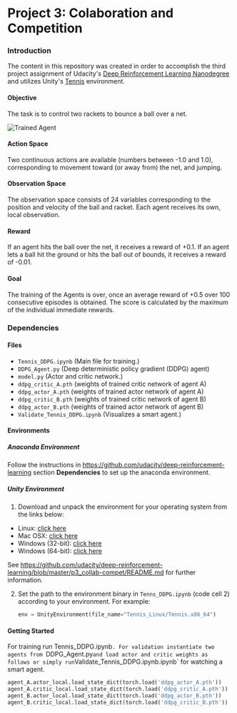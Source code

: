 [//]: # "Image References"

[image1]: https://user-images.githubusercontent.com/10624937/42135623-e770e354-7d12-11e8-998d-29fc74429ca2.gif "Trained Agent"



# Project 3: Colaboration and Competition
### Introduction

The content in this repository was created in order to accomplish the third  project assignment of Udacity's [Deep Reinforcement Learning Nanodegree](https://www.udacity.com/course/deep-reinforcement-learning-nanodegree--nd893) and utilizes Unity's  [Tennis](https://github.com/Unity-Technologies/ml-agents/blob/master/docs/Learning-Environment-Examples.md#tennis) environment.

#### Objective
The task is to control two rackets to bounce a ball over a net. 

![Trained Agent][image1]


#### Action Space
Two continuous actions are available (numbers between -1.0 and 1.0), corresponding to movement toward (or away from) the net, and jumping. 

#### Observation Space
The observation space consists of 24 variables corresponding to the position and velocity of the ball and racket. Each agent receives its own, local observation.


#### Reward
If an agent hits the ball over the net, it receives a reward of +0.1.  If an agent lets a ball hit the ground or hits the ball out of bounds, it receives a reward of -0.01.

#### Goal
The training of the Agents is over, once an average reward of +0.5 over 100 consecutive episodes is obtained. The score is calculated by the maximum of the individual immediate rewards.


### Dependencies

#### Files
- `Tennis_DDPG.ipynb`	(Main file for training.)
- `DDPG_Agent.py` (Deep deterministic policy gradient (DDPG) agent)
- `model.py` (Actor and critic network.)
- `ddpg_critic_A.pth` (weights of trained critic network of agent A)
- `ddpg_actor_A.pth` (weights of trained actor network of agent A)
- `ddpg_critic_B.pth` (weights of trained critic network of agent B)
- `ddpg_actor_B.pth` (weights of trained actor network of agent B)
- `Validate_Tennis_DDPG.ipynb` (Visualizes a smart agent.)

#### Environments

##### Anaconda Environment

Follow the instructions in https://github.com/udacity/deep-reinforcement-learning section **Dependencies** to set up the anaconda environment.


##### Unity Environment

1. Download and unpack the environment for your operating system from the links below:


- Linux: [click here](https://s3-us-west-1.amazonaws.com/udacity-drlnd/P3/Tennis/Tennis_Linux.zip)
- Mac OSX: [click here](https://s3-us-west-1.amazonaws.com/udacity-drlnd/P3/Tennis/Tennis.app.zip)
- Windows (32-bit): [click here](https://s3-us-west-1.amazonaws.com/udacity-drlnd/P3/Tennis/Tennis_Windows_x86.zip)
- Windows (64-bit): [click here](https://s3-us-west-1.amazonaws.com/udacity-drlnd/P3/Tennis/Tennis_Windows_x86_64.zip)

See https://github.com/udacity/deep-reinforcement-learning/blob/master/p3_collab-compet/README.md for further information.

2. Set the path to the environment binary in `Tenns_DDPG.ipynb` (code cell 2) according to your environment. For example:
    ```python
    env = UnityEnvironment(file_name="Tennis_Linux/Tennis.x86_64")
    ```


#### Getting Started
For training run Tennis_DDPG.ipynb`. For validation instantiate two agents from `DDPG_Agent.py` and load actor and critic weights as follows or simply run `Validate_Tennis_DDPG.ipynb.ipynb` for watching a smart agent.
```python
agent_A.actor_local.load_state_dict(torch.load('ddpg_actor_A.pth'))
agent_A.critic_local.load_state_dict(torch.load('ddpg_critic_A.pth'))
agent_B.actor_local.load_state_dict(torch.load('ddpg_actor_B.pth'))
agent_B.critic_local.load_state_dict(torch.load('ddpg_critic_B.pth'))
```



